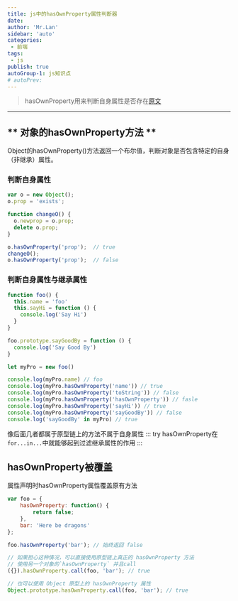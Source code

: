 ```yaml
---
title: js中的hasOwnProperty属性判断器
date: 
author: 'Mr.Lan'
sidebar: 'auto'
categories: 
 - 前端
tags: 
 - js
publish: true
autoGroup-1: js知识点
# autoPrev:
---
```

> hasOwnProperty用来判断自身属性是否存在[原文](https://www.cnblogs.com/weiqinl/p/8683207.html)
<!-- more -->
***

## ** 对象的hasOwnProperty方法 **

Object的hasOwnProperty()方法返回一个布尔值，判断对象是否包含特定的自身（非继承）属性。

### 判断自身属性
``` js
var o = new Object();
o.prop = 'exists';

function changeO() {
  o.newprop = o.prop;
  delete o.prop;
}

o.hasOwnProperty('prop');  // true
changeO();
o.hasOwnProperty('prop');  // false
```

### 判断自身属性与继承属性
``` js
function foo() {
  this.name = 'foo'
  this.sayHi = function () {
    console.log('Say Hi')
  }
}

foo.prototype.sayGoodBy = function () {
  console.log('Say Good By')
}

let myPro = new foo()

console.log(myPro.name) // foo
console.log(myPro.hasOwnProperty('name')) // true
console.log(myPro.hasOwnProperty('toString')) // false
console.log(myPro.hasOwnProperty('hasOwnProperty')) // fasle
console.log(myPro.hasOwnProperty('sayHi')) // true
console.log(myPro.hasOwnProperty('sayGoodBy')) // false
console.log('sayGoodBy' in myPro) // true
```
像后面几者都属于原型链上的方法不属于自身属性
::: try
hasOwnProperty在`for...in...`中就能够起到过滤继承属性的作用
:::
## hasOwnProperty被覆盖
属性声明时hasOwnProperty属性覆盖原有方法
``` js
var foo = {
    hasOwnProperty: function() {
        return false;
    },
    bar: 'Here be dragons'
};

foo.hasOwnProperty('bar'); // 始终返回 false

// 如果担心这种情况，可以直接使用原型链上真正的 hasOwnProperty 方法
// 使用另一个对象的`hasOwnProperty` 并且call
({}).hasOwnProperty.call(foo, 'bar'); // true

// 也可以使用 Object 原型上的 hasOwnProperty 属性
Object.prototype.hasOwnProperty.call(foo, 'bar'); // true
```